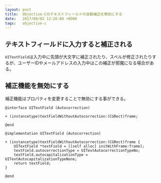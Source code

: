 ```yaml
---
layout: post
title:  Objective-Cのテキストフィールドの自動補正を無効にする
date:   2017/09/02 12:26:00 +0900
tags:   objective-c
---
```


## テキストフィールドに入力すると補正される

`UITextField`は入力中に先頭が大文字に補正されたり、スペルが修正されたりするが、ユーザーIDやメールアドレスの入力中はこの補正が邪魔になる場合がある。

## 補正機能を無効にする

補正機能はプロパティを変更することで無効にする事ができる。

```objc
@interface UITextField (Autocorrection)

+ (instancetype)textFieldWithoutAutocorrection:(CGRect)frame;

@end

@implementation UITextField (Autocorrection)

+ (instancetype)textFieldWithoutAutocorrection:(CGRect)frame {
    UITextField *textField = [[self alloc] initWithFrame:frame];
    textField.autocorrectionType = UITextAutocorrectionTypeNo;
    textField.autocapitalizationType = UITextAutocapitalizationTypeNone;
    return textField;
}

@end
```
